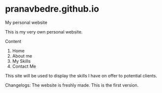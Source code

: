 # pranavbedre.github.io
My personal website

This is my very own personal website.

Content 
1. Home
2. About me
3. My Skills
4. Contact Me

This site will be used to display the skills I have on offer to potential clients.

Changelogs: 
The website is freshly made. 
This is the first version.
